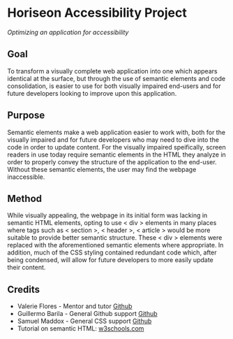 # Horiseon Accessibility Project
*Optimizing an application for accessibility*

## Goal

To transform a visually complete web application into one which appears identical at the surface, but through the use of semantic elements and code consolidation, is easier to use for both visually impaired end-users and for future developers looking to improve upon this application.

## Purpose

Semantic elements make a web application easier to work with, both for the visually impaired and for future developers who may need to dive into the code in order to update content. For the visually impaired speifically, screen readers in use today require semantic elements in the HTML they analyze in order to properly convey the structure of the application to the end-user. Without these semantic elements, the user may find the webpage inaccessible.

## Method

While visually appealing, the webpage in its initial form was lacking in semantic HTML elements, opting to use < div > elements in many places where tags such as < section >, < header >, < article > would be more suitable to provide better semantic structure. These < div > elements were replaced with the aforementioned semantic elements where appropriate. In addition, much of the CSS styling contained redundant code which, after being condensed, will allow for future developers to more easily update their content. 

## Credits

<ul>
    <li>Valerie Flores - Mentor and tutor <a href="https://github.com/valeriemiller5">Github</a></li>
    <li>Guillermo Barila - General Github support <a href="https://github.com/gui365">Github</a></li>
    <li>Samuel Maddox - General CSS support <a href="https://github.com/SamuelMaddox">Github</a></li>
    <li>Tutorial on semantic HTML: <a href="https://www.w3schools.com/html/html5_semantic_elements.asp">w3schools.com</a>
</ul>